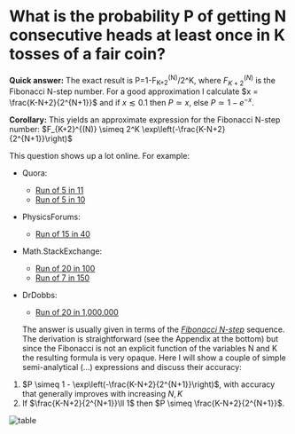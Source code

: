 #  What is the probability P of getting N consecutive heads at least once in K tosses of a fair coin?

__Quick answer:__ The exact result is P=1-F<sub>K+2</sub><sup>(N)</sup>/2^K, where $F_{K+2}^{(N)}$ is the Fibonacci N-step number. For a good approximation I calculate $x = \frac{K-N+2}{2^{N+1}}$ and if $x\lesssim 0.1$ then $P\simeq x$, else $P\simeq 1-e^{-x}$.

__Corollary:__ This yields an approximate expression for the Fibonacci N-step number: $F_{K+2}^{(N)} \simeq 2^K \exp\left(-\frac{K-N+2}{2^{N+1}}\right)$

This question shows up a lot online. For example:
* Quora: 
    * [Run of 5 in 11](https://www.quora.com/What-is-the-probability-of-getting-5-consecutive-heads-in-11-tosses-of-a-fair-coin) 
    * [Run of 5 in 10](https://www.quora.com/What-is-the-probability-of-getting-5-consecutive-heads-in-10-tosses-of-a-fair-coin)
* PhysicsForums: 
    * [Run of 15 in 40](https://www.physicsforums.com/threads/what-is-the-probability-of-getting-15-or-more-consecutive-heads-over-40-coin-tosses.331603/) 
* Math.StackExchange: 
    * [Run of 20 in 100](https://math.stackexchange.com/questions/417762/probability-of-20-consecutive-success-in-100-runs) 
    * [Run of 7 in 150](https://math.stackexchange.com/questions/4658/what-is-the-probability-of-a-coin-landing-tails-7-times-in-a-row-in-a-series-of)
* DrDobbs: 
    * [Run of 20 in 1,000,000](http://www.drdobbs.com/architecture-and-design/20-heads-in-a-row-what-are-the-odds/229300217)
    
    The answer is usually given in terms of the [_Fibonacci N-step_](http://mathworld.wolfram.com/Fibonaccin-StepNumber.html) sequence. The derivation is straightforward (see the Appendix at the bottom) but since the Fibonacci is not an explicit function of the variables N and K the resulting formula is very opaque.  Here I will show a couple of simple semi-analytical (...) expressions and discuss their accuracy:
1. $P \simeq 1 - \exp\left(-\frac{K-N+2}{2^{N+1}}\right)$, with accuracy that generally improves with increasing $N,K$ 
2. If $\frac{K-N+2}{2^{N+1}}\ll 1$ then $P \simeq \frac{K-N+2}{2^{N+1}}$. 

![table](https://github.com/mtzoufras/Probability_of_N_consecutive_heads_in_K_coin_tosses/blob/master/Kflips.png?raw=true)
